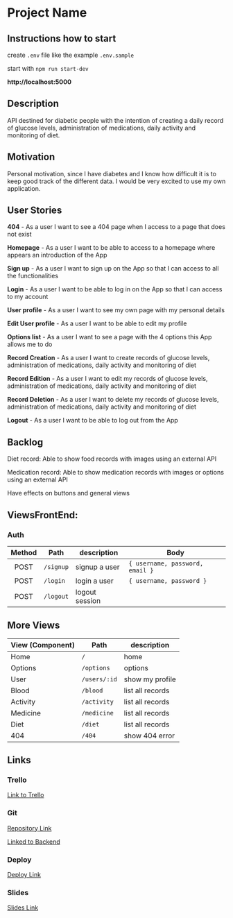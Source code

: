 # Project Name

## Instructions how to start

create `.env` file like the example `.env.sample`

start with `npm run start-dev`

**http://localhost:5000**

## Description

API destined for diabetic people with the intention of creating a daily record of glucose levels, administration of medications, daily activity and monitoring of diet.

## Motivation

Personal motivation, since I have diabetes and I know how difficult it is to keep good track of the different data. I would be very excited to use my own application.

## User Stories

**404** - As a user I want to see a 404 page when I access to a page that does not exist

**Homepage** - As a user I want to be able to access to a homepage where appears an introduction of the App 

**Sign up** - As a user I want to sign up on the App so that I can access to all the functionalities

**Login** - As a user I want to be able to log in on the App so that I can access to my account

**User profile** - As a user I want to see my own page with my personal details

**Edit User profile** - As a user I want to be able to edit my profile

**Options list** - As a user I want to see a page with the 4 options this App allows me to do

**Record Creation** - As a user I want to create records of glucose levels, administration of medications, daily activity and monitoring of diet

**Record Edition** - As a user I want to edit my records of glucose levels, administration of medications, daily activity and monitoring of diet

**Record Deletion** - As a user I want to delete my records of glucose levels, administration of medications, daily activity and monitoring of diet

**Logout** - As a user I want to be able to log out from the App


## Backlog

Diet record: Able to show food records with images using an external API

Medication record: Able to show medication records with images or options using an external API

Have effects on buttons and general views


## ViewsFrontEnd:

### Auth

| Method | Path      | description    | Body                            |
| :----: | --------- | -------------- | ------------------------------- |
|  POST  | `/signup` | signup a user  | `{ username, password, email }` |
|  POST  | `/login`  | login a user   | `{ username, password }`        |
|  POST   | `/logout` | logout session |                                 |

## More Views

| View (Component) | Path                  | description             |
| :--------------- | --------------------- | --------------------    |
| Home             | `/`                   | home                    |
| Options          | `/options`            | options                 |
| User             | `/users/:id`          | show my profile         |
| Blood            | `/blood`              | list all records        |
| Activity         | `/activity`           | list all records        |
| Medicine         | `/medicine`           | list all records        |
| Diet             | `/diet`               | list all records        |
| 404              | `/404`                | show 404 error          |
 

## Links

### Trello

[Link to Trello](https://trello.com/b/WxBh6cxW)

### Git

[Repository Link](https://github.com/elucserr/for-sweet-people-frontend)

[Linked to Backend](https://github.com/elucserr/for-sweet-people-backend)

### Deploy

[Deploy Link](http://heroku.com/)

### Slides

[Slides Link](https://slides.com/elenalucas/deck/fullscreen)
